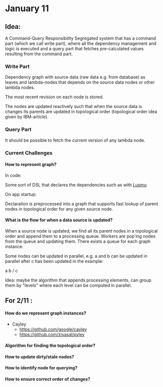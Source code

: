 # January 11

## Idea:

A Command-Query Responsibility Segregated system that has a command part (which
we call write part), where all the dependency management and logic is executed
and a query part that fetches pre-calculated values resulting from the command
part.

### Write Part

Dependency graph with source data (raw data e.g. from database) as leaves
and lambda-nodes that depends on the source data nodes or other lambda nodes.

The most recent revision on each node is stored.

The nodes are updated reactively such that when the source data is changes
its parents are updated in topological order (topological order idea given
by IBM-article).


### Query Part

It should be possible to fetch the current version of any lambda node.

### Current Challenges

#### How to represent graph?

In code:

Some sort of DSL that declares the dependencies such as with
[Lusmu](https://github.com/akaihola/lusmu).

On app startup:

Declaration is preprocessed into a graph that supports fast lookup of
parent nodes in topological order for any given source node.

#### What is the flow for when a data source is updated?

When a source node is updated, we find all its parent nodes in a topological
order and append them to a processing queue. Workers are pop'ing nodes from
the queue and updating them. There exists a queue for each graph instance.

Some nodes can be updated in parallel, e.g. a and b can be updated in parallel
after c has been updated in the example:

a  b
 \/
 c


Idea: maybe the algorithm that appends processing elements, can group them
by "levels" where each level can be computed in parallel.

## For 2/11 :

#### How do we represent graph instances?

* Cayley
  * https://github.com/google/cayley
  * https://github.com/ziyasal/pyley

#### Algorithm for finding the topological order?
#### How to update dirty/stale nodes?
#### How to identify node for querying?
#### How to ensure correct order of changes?


